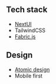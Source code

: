 ## Tech stack

- [NextUI](https://nextui.org/)
- TailwindCSS
- [Fabric.js](http://fabricjs.com/)

## Design

- [Atomic design](https://atomicdesign.bradfrost.com/chapter-2/)
- Mobile first
